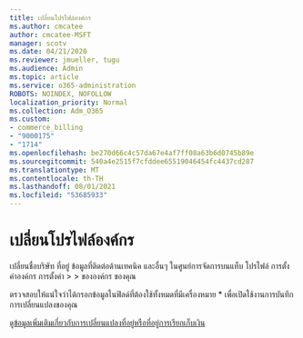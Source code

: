 ```yaml
---
title: เปลี่ยนโปรไฟล์องค์กร
ms.author: cmcatee
author: cmcatee-MSFT
manager: scotv
ms.date: 04/21/2020
ms.reviewer: jmueller, tugu
ms.audience: Admin
ms.topic: article
ms.service: o365-administration
ROBOTS: NOINDEX, NOFOLLOW
localization_priority: Normal
ms.collection: Adm_O365
ms.custom:
- commerce_billing
- "9000175"
- "1714"
ms.openlocfilehash: be270d66c4c57da67e4af7ff08a63b6d0745b89e
ms.sourcegitcommit: 540a4e2515f7cfddee65519046454fc4437cd287
ms.translationtype: MT
ms.contentlocale: th-TH
ms.lasthandoff: 08/01/2021
ms.locfileid: "53685933"
---
```

# <a name="change-organization-profile"></a>เปลี่ยนโปรไฟล์องค์กร

เปลี่ยนชื่อบริษัท ที่อยู่ ข้อมูลที่ติดต่อด้านเทคนิค และอื่นๆ ในศูนย์การจัดการบนแท็บ โปรไฟล์ การตั้งค่าองค์กร การตั้งค่า  >    >  [](https://admin.microsoft.com/AdminPortal/Home#/Settings/OrganizationProfile/:/Settings/L1/OrganizationInformation)ขององค์กร ของคุณ

ตรวจสอบให้แน่ใจว่าได้กรอกข้อมูลในฟิลด์ที่ต้องใช้ทั้งหมดที่มีเครื่องหมาย * เพื่อเปิดใช้งานการบันทึกการเปลี่ยนแปลงของคุณ

[ดูข้อมูลเพิ่มเติมเกี่ยวกับการเปลี่ยนแปลงที่อยู่หรือที่อยู่การเรียกเก็บเงิน](/microsoft-365/admin/manage/change-address-contact-and-more)
